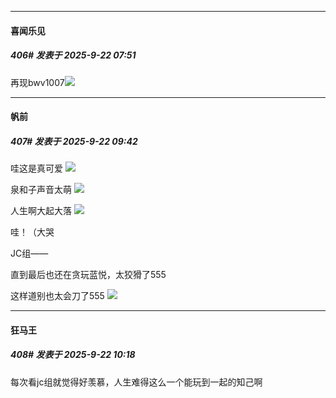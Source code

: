 ﻿
*****

####  喜闻乐见  
##### 406#       发表于 2025-9-22 07:51

再现bwv1007<img src="https://static.stage1st.com/image/smiley/face2017/186.png" referrerpolicy="no-referrer">


*****

####  帆前  
##### 407#       发表于 2025-9-22 09:42

哇这是真可爱
<img src="https://p.sda1.dev/27/f57369ae0a533aef4bcb56e137295a74/1000019391.jpg" referrerpolicy="no-referrer">

泉和子声音太萌
<img src="https://p.sda1.dev/27/6d2934f18538f0d4c9a4c5d9e4832148/1000019376.jpg" referrerpolicy="no-referrer">

人生啊大起大落
<img src="https://p.sda1.dev/27/3935ba6fd24801070f11bb4676610eef/1000019393.jpg" referrerpolicy="no-referrer">

哇！（大哭

JC组——

直到最后也还在贪玩蓝悦，太狡猾了555

这样道别也太会刀了555
<img src="https://p.sda1.dev/27/8ea04415eb53da5853f05235102518d4/1000019394.jpg" referrerpolicy="no-referrer">


*****

####  狂马王  
##### 408#       发表于 2025-9-22 10:18

每次看jc组就觉得好羡慕，人生难得这么一个能玩到一起的知己啊

